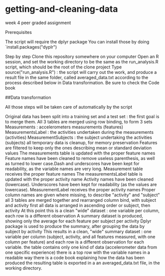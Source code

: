 # getting-and-cleaning-data
week 4 peer graded assignment

Prerequisites

The script will require the dplyr package
You can install those by doing `install.packages("dyplr")

Step by step
Clone this repository somewhere on your computer
Open an R session, and set the working directory to be the same as the run_analysis.R script, which should be the root of the clone project
Type source("run_analysis.R") : the script will carry out the work, and produce a result file in the same folder, called averaged_data.txt according to the process described below in Data transformation.
Be sure to check the Code book

##Data transformation

All those steps will be taken care of automatically by the script

Original data has been split into a training set and a test set : the first goal is to merge them.
All 3 tables are merged using row binding, to form 3 sets
Measurements : accelerometers measurements (features)
MeasurementsLabel : the activities undertaken during the measurements (activities)
MeasurementSubjects : the subject undertaking the activities (subjects)
all temporary data is cleanup, for memory preservation
Features are filtered to keep only the ones describing mean or standard deviation values
The measurements table is updated with the proper feature names
Feature names have been cleaned to remove useless parenthesis, as well as turned to lower case.Dash and underscores have been kept for readability, as the variable names are very long.
Measurement table receives the proper feature names
The measurementsLabel table is updated with the proper activity name
Activity names have been cleaned (lowercase). Underscores have been kept for readability (as the values are lowercase).
MeasurementLabel receives the proper activity names
Proper column names are given where missing, to describe "activity" and "subject"
all 3 tables are merged together and rearranged
column bind, with subject and activity first
all data is arranged in ascending order or subject, then activity
At this point this is a clean "wide" dataset : one variable per column, each row is a different observation
A summary dataset is produced, showing only the average for each feature per subject per activity
Dplyr package is used to produce the summary, after grouping the data by subject by activity
This results in a clean, "wide" summary dataset :
one variable per column (subject, activity, and all features measured, with one column per feature)
and each row is a different observation for each variable.
the table contains only one kind of data (accelerometer data from one specific experience)
there is a top row with the variable names in a readable way
there is a code book explaining how the data has been produced
the resulting table is exported in a an averaged_data.txt file, in the working directory.
